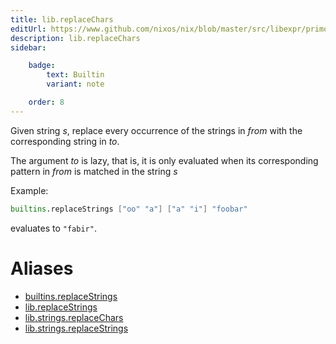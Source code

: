 ```yaml
---
title: lib.replaceChars
editUrl: https://www.github.com/nixos/nix/blob/master/src/libexpr/primops.cc
description: lib.replaceChars
sidebar:

    badge:
        text: Builtin
        variant: note

    order: 8
---
```


Given string *s*, replace every occurrence of the strings in *from*
with the corresponding string in *to*.

The argument *to* is lazy, that is, it is only evaluated when its corresponding pattern in *from* is matched in the string *s*

Example:

```nix
builtins.replaceStrings ["oo" "a"] ["a" "i"] "foobar"
```

evaluates to `"fabir"`.


# Aliases

- [builtins.replaceStrings](/nix-doc-comments/reference/builtins/builtins-replacestrings)
- [lib.replaceStrings](/nix-doc-comments/reference/lib/lib-replacestrings)
- [lib.strings.replaceChars](/nix-doc-comments/reference/lib/strings/lib-strings-replacechars)
- [lib.strings.replaceStrings](/nix-doc-comments/reference/lib/strings/lib-strings-replacestrings)


